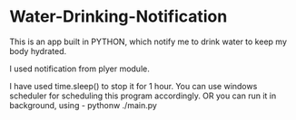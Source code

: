 # Water-Drinking-Notification
This is an app built in PYTHON, which notify me to drink water to keep 
my body hydrated.

I used notification from plyer module.

I have used time.sleep() to stop it for 1 hour.
You can use windows scheduler for scheduling this program accordingly.
OR
you can run it in background, using - pythonw ./main.py
